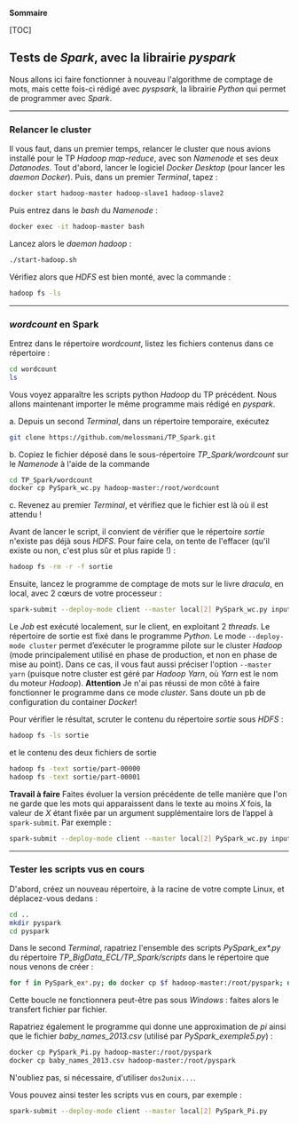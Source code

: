 **Sommaire**

[TOC]


## Tests de _Spark_, avec la librairie _pyspark_

Nous allons ici faire fonctionner à nouveau l'algorithme de comptage de mots, mais cette fois-ci rédigé avec _pyspsark_, la librairie _Python_ qui permet de programmer avec _Spark_.

----
### Relancer le cluster

Il vous faut, dans un premier temps, relancer le cluster que nous avions installé pour le TP _Hadoop map-reduce_, avec son _Namenode_ et ses deux _Datanodes_. Tout d'abord, lancer le logiciel _Docker Desktop_ (pour lancer les _daemon Docker_). Puis, dans un premier _Terminal_, tapez :
```bash
docker start hadoop-master hadoop-slave1 hadoop-slave2
```
Puis entrez dans le _bash_ du _Namenode_ :
```bash
docker exec -it hadoop-master bash
```
Lancez alors le _daemon hadoop_ :
```bash
./start-hadoop.sh
```
Vérifiez alors que _HDFS_ est bien monté, avec la commande :
```bash
hadoop fs -ls
```

----
### _wordcount_ en Spark

Entrez dans le répertoire _wordcount_, listez les fichiers contenus dans ce répertoire :
```bash
cd wordcount
ls
```
Vous voyez apparaître les scripts python _Hadoop_ du TP précédent. Nous allons maintenant importer le même programme mais rédigé en _pyspark_. 

a. Depuis un second _Terminal_, dans un répertoire temporaire, exécutez

```bash
git clone https://github.com/melossmani/TP_Spark.git
```
b. Copiez le fichier déposé dans le sous-répertoire _TP\_Spark/wordcount_ sur le _Namenode_ à l'aide de la commande

```bash
cd TP_Spark/wordcount
docker cp PySpark_wc.py hadoop-master:/root/wordcount
```

c. Revenez au premier _Terminal_, et vérifiez que le fichier est là où il est attendu !

Avant de lancer le script, il convient de vérifier que le répertoire _sortie_ n'existe pas déjà sous _HDFS_. Pour faire cela, on tente de l'effacer (qu'il existe ou non, c'est plus sûr et plus rapide !) :
```bash
hadoop fs -rm -r -f sortie
```

Ensuite, lancez le programme de comptage de mots sur le livre _dracula_, en local, avec 2 cœurs de votre processeur : 
```bash
spark-submit --deploy-mode client --master local[2] PySpark_wc.py input/dracula
```
Le _Job_ est exécuté localement, sur le client, en exploitant 2 _threads_. Le répertoire de sortie est fixé dans le programme _Python_. Le mode `--deploy-mode cluster` permet d’exécuter le programme pilote sur le cluster _Hadoop_ (mode principalement utilisé en phase de production, et non en phase de mise au point). Dans ce cas, il vous faut aussi préciser l'option `--master yarn` (puisque notre cluster est géré par _Hadoop Yarn_, où _Yarn_ est le nom du moteur _Hadoop_). __Attention__ Je n'ai pas réussi de mon côté à faire fonctionner le programme dans ce mode _cluster_. Sans doute un pb de configuration du container _Docker_!

Pour vérifier le résultat, scruter le contenu du répertoire _sortie_ sous _HDFS_ :
```bash
hadoop fs -ls sortie
```
et le contenu des deux fichiers de sortie
```bash
hadoop fs -text sortie/part-00000
hadoop fs -text sortie/part-00001
```

**Travail à faire** Faites évoluer la version précédente de telle manière que l'on ne garde que les mots qui apparaissent dans le texte au moins _X_ fois, la valeur de _X_ étant fixée par un argument supplémentaire lors de l’appel à `spark-submit`. Par exemple :
```bash
spark-submit --deploy-mode client --master local[2] PySpark_wc.py input/dracula 1000
```

----
### Tester les scripts vus en cours

D'abord, créez un nouveau répertoire, à la racine de votre compte Linux, et déplacez-vous dedans :
```bash
cd ..
mkdir pyspark
cd pyspark
```

Dans le second _Terminal_, rapatriez l'ensemble des scripts _PySpark_ex*.py_ du répertoire _TP_BigData_ECL/TP_Spark/scripts_ dans le répertoire que nous venons de créer :
```bash
for f in PySpark_ex*.py; do docker cp $f hadoop-master:/root/pyspark; done
```
Cette boucle ne fonctionnera peut-être pas sous _Windows_ : faites alors le transfert fichier par fichier.

Rapatriez également le programme qui donne une approximation de _pi_ ainsi que le fichier _baby_names_2013.csv_ (utilisé par _PySpark_exemple5.py_) :
```bash
docker cp PySpark_Pi.py hadoop-master:/root/pyspark
docker cp baby_names_2013.csv hadoop-master:/root/pyspark
```
N'oubliez pas, si nécessaire, d'utiliser `dos2unix...`.

Vous pouvez ainsi tester les scripts vus en cours, par exemple :
```bash
spark-submit --deploy-mode client --master local[2] PySpark_Pi.py
```
